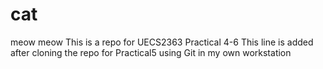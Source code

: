 # cat
meow meow
This is a repo for UECS2363 Practical 4-6
This line is added after cloning the repo for Practical5
using Git in my own workstation
